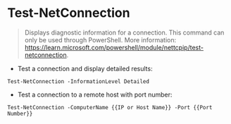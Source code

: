 # Test-NetConnection

> Displays diagnostic information for a connection.
> This command can only be used through PowerShell.
> More information: <https://learn.microsoft.com/powershell/module/nettcpip/test-netconnection>.

- Test a connection and display detailed results:

`Test-NetConnection -InformationLevel Detailed`

- Test a connection to a remote host with port number:

`Test-NetConnection -ComputerName {{IP or Host Name}} -Port {{Port Number}}`
